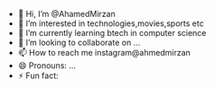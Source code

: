 - 👋 Hi, I’m @AhamedMirzan
- 👀 I’m interested in technologies,movies,sports etc
- 🌱 I’m currently learning btech in computer science
- 💞️ I’m looking to collaborate on ...
- 📫 How to reach me instagram@ahmedmirzan
- 😄 Pronouns: ...
- ⚡ Fun fact: 

<!---
AhamedMirzan/AhamedMirzan is a ✨ special ✨ repository because its `README.md` (this file) appears on your GitHub profile.
You can click the Preview link to take a look at your changes.
--->
